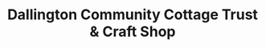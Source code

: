 ---
title: "Dallington Community Cottage Trust & Craft Shop"
url: /christchurch/dallington-community-cottage-trust-and-craft-shop/
shop: charity
---